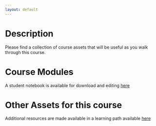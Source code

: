 ```yaml
---
layout: default
---
```


# Description

Please find a collection of course assets that will be useful as you walk through this course.

# Course Modules

A student notebook is available for download and editing [here](https://github.com/Azure/LearnAnalytics-Team-Data-Science-Process-for-DevOps/raw/gh-pages/Students/DevOpsForDataScience.docx)


# Other Assets for this course

Additional resources are made available in a learning path available [here](../Instructions/LearningPath-DevopsForDataScience)

